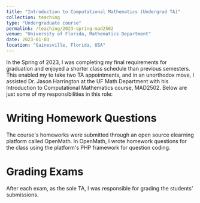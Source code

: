 ```yaml
---
title: "Introduction to Computational Mathematics (Undergrad TA)"
collection: teaching
type: "Undergraduate course"
permalink: /teaching/2023-spring-mad2502
venue: "University of Florida, Mathematics Department"
date: 2023-01-03
location: "Gainesville, Florida, USA"
---
```


In the Spring of 2023, I was completing my final requirements for graduation and enjoyed a shorter class schedule than previous semesters.
This enabled my to take two TA appointments, and in an unorthodox move, I assisted Dr. Jason Harrington at the UF Math Department with his
Introduction to Computational Mathematics course, MAD2502.
Below are just some of my responsibilities in this role:

Writing Homework Questions
======
The course's homeworks were submitted through an open source elearning platform called OpenMath.
In OpenMath, I wrote homework questions for the class using the platform's PHP framework for question coding.

Grading Exams
======
After each exam, as the sole TA, I was responsible for grading the students' submissions.
